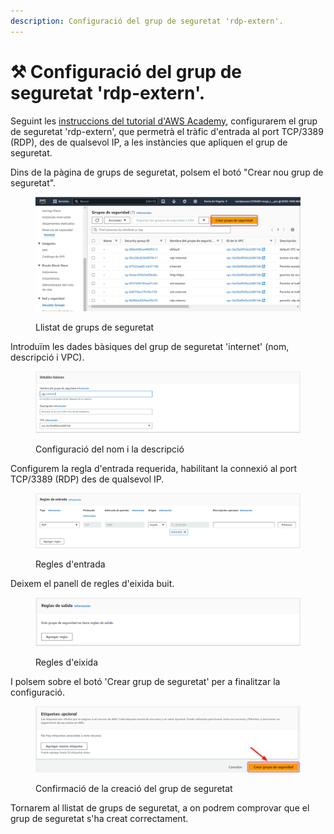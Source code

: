 ```yaml
---
description: Configuració del grup de seguretat 'rdp-extern'.
---
```


# ⚒ Configuració del grup de seguretat 'rdp-extern'.

Seguint les [instruccions del tutorial d'AWS Academy](./), configurarem el grup de seguretat 'rdp-extern', que permetrà el tràfic d'entrada al port TCP/3389 (RDP), des de qualsevol IP, a les instàncies que apliquen el grup de seguretat.&#x20;

Dins de la pàgina de grups de seguretat, polsem el botó "Crear nou grup de seguretat".

<figure><img src="../../.gitbook/assets/image (146).png" alt=""><figcaption><p>Llistat de grups de seguretat</p></figcaption></figure>

Introduïm les dades bàsiques del grup de seguretat 'internet' (nom, descripció i VPC).

<figure><img src="../../.gitbook/assets/image (156).png" alt=""><figcaption><p>Configuració del nom i la descripció</p></figcaption></figure>

Configurem la regla d'entrada requerida, habilitant la connexió al port TCP/3389 (RDP) des de qualsevol IP.

<figure><img src="../../.gitbook/assets/image (157).png" alt=""><figcaption><p>Regles d'entrada</p></figcaption></figure>

Deixem el panell de regles d'eixida buit.

<figure><img src="../../.gitbook/assets/image (153).png" alt=""><figcaption><p>Regles d'eixida</p></figcaption></figure>

I polsem sobre el botó 'Crear grup de seguretat' per a finalitzar la configuració.&#x20;

<figure><img src="../../.gitbook/assets/image (150).png" alt=""><figcaption><p>Confirmació de la creació del grup de seguretat</p></figcaption></figure>

Tornarem al llistat de grups de seguretat, a on podrem comprovar que el grup de seguretat s'ha creat correctament.













